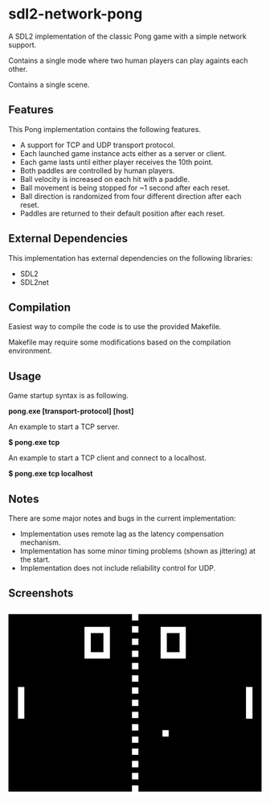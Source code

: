 # sdl2-network-pong

A SDL2 implementation of the classic Pong game with a simple network support.

Contains a single mode where two human players can play againts each other.

Contains a single scene.

## Features
This Pong implementation contains the following features.
* A support for TCP and UDP transport protocol.
* Each launched game instance acts either as a server or client.
* Each game lasts until either player receives the 10th point.
* Both paddles are controlled by human players.
* Ball velocity is increased on each hit with a paddle.
* Ball movement is being stopped for ~1 second after each reset.
* Ball direction is randomized from four different direction after each reset.
* Paddles are returned to their default position after each reset.

## External Dependencies
This implementation has external dependencies on the following libraries:
* SDL2
* SDL2net

## Compilation
Easiest way to compile the code is to use the provided Makefile.

Makefile may require some modifications based on the compilation environment.

## Usage
Game startup syntax is as following.

**pong.exe [transport-protocol] [host]**

An example to start a TCP server.

**$ pong.exe tcp**

An example to start a TCP client and connect to a localhost.

**$ pong.exe tcp localhost**

## Notes
There are some major notes and bugs in the current implementation:
* Implementation uses remote lag as the latency compensation mechanism.
* Implementation has some minor timing problems (shown as jittering) at the start.
* Implementation does not include reliability control for UDP.

## Screenshots
![alt text](https://github.com/toivjon/sdl2-network-pong/blob/master/pong.png "Pong")
